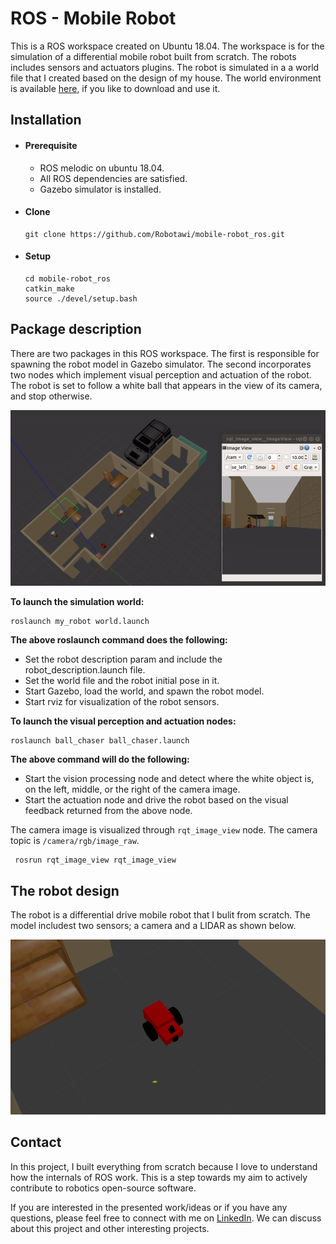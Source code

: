 # ROS - Mobile Robot
This is a ROS workspace created on Ubuntu 18.04. The workspace is for the simulation of a differential mobile robot built from scratch. The robots includes sensors and actuators plugins. The robot is simulated in a a world file that I created based on the design of my house. The world environment is available [here](https://github.com/Robotawi/gazebo_world), if you like to download and use it.

## Installation

- #### Prerequisite
    - ROS melodic on ubuntu 18.04.
    - All ROS dependencies are satisfied.
    - Gazebo simulator is installed.

- #### Clone

    ```
    git clone https://github.com/Robotawi/mobile-robot_ros.git
    ```

- #### Setup
    ```
    cd mobile-robot_ros
    catkin_make
    source ./devel/setup.bash
    ```
## Package description
There are two packages in this ROS workspace. The first is responsible for spawning the robot model in Gazebo simulator. The second incorporates two nodes which implement visual perception and actuation of the robot. The robot is set to follow a white ball that appears in the view of its camera, and stop otherwise. 

![](./pkg_images/mobile_robot15.gif)

**To launch the simulation world:**
```
roslaunch my_robot world.launch
```

**The above roslaunch command does the following:**
- Set the robot description param and include the robot_description.launch file.
- Set the world file and the robot initial pose in it.
- Start Gazebo, load the world, and spawn the robot model.
- Start rviz for visualization of the robot sensors.
  
**To launch the visual perception and actuation nodes:**
```
roslaunch ball_chaser ball_chaser.launch
```
**The above command will do the following:**
- Start the vision processing node and detect where the white object is, on the left, middle, or the right of the camera image.
- Start the actuation node and drive the robot based on the visual feedback returned from the above node.

 The camera image is visualized through `rqt_image_view` node. The camera topic is `/camera/rgb/image_raw`.
```
 rosrun rqt_image_view rqt_image_view 
```




## The robot design

The robot is a differential drive mobile robot that I bulit from scratch. The model includest two sensors; a camera and a LIDAR as shown below.

![](./pkg_images/rbt_model.png)


## Contact
In this project, I built everything from scratch because I love to understand how the internals of ROS work. This is a step towards my aim to actively contribute to robotics open-source software.

If you are interested in the presented work/ideas or if you have any questions, please feel free to connect with me on [LinkedIn](https://www.linkedin.com/in/mohraess). We can discuss about this project and other interesting projects.
